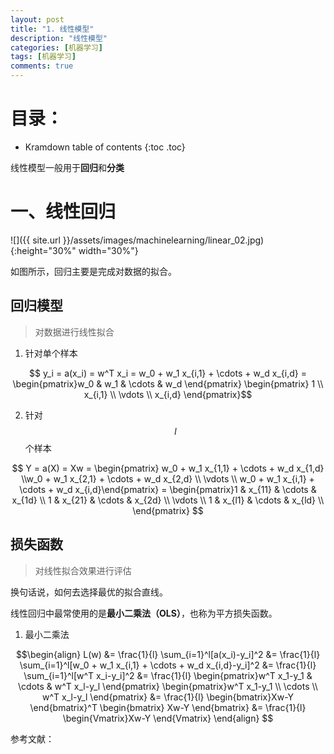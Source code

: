 ```yaml
---
layout: post
title: "1. 线性模型"
description: "线性模型"
categories: [机器学习]
tags: [机器学习]
comments: true
---
```

# 目录：

* Kramdown table of contents
{:toc .toc}

线性模型一般用于**回归**和**分类**

# 一、线性回归

![]({{ site.url }}/assets/images/machinelearning/linear_02.jpg){:height="30%" width="30%"}

如图所示，回归主要是完成对数据的拟合。

## 回归模型

> 对数据进行线性拟合

1. 针对单个样本

$$ y_i = a(x_i) = w^T x_i = w_0 + w_1 x_{i,1} + \cdots + w_d x_{i,d}  
= \begin{pmatrix}w_0 & w_1 & \cdots & w_d \end{pmatrix} \begin{pmatrix} 1 \\ x_{i,1} \\ \vdots \\ x_{i,d} \end{pmatrix}$$

2. 针对$$l$$个样本

$$ Y = a(X) = Xw 
= \begin{pmatrix} w_0 + w_1 x_{1,1} + \cdots + w_d x_{1,d} \\w_0 + w_1 x_{2,1} + \cdots + w_d x_{2,d} \\ \vdots \\ w_0 + w_1 x_{i,1} + \cdots + w_d x_{i,d}\end{pmatrix}
= \begin{pmatrix}1 & x_{11} & \cdots & x_{1d} \\ 1 & x_{21} & \cdots & x_{2d} \\ \vdots \\ 1 & x_{l1} & \cdots & x_{ld} \\ \end{pmatrix} 
$$

## 损失函数

> 对线性拟合效果进行评估

换句话说，如何去选择最优的拟合直线。

线性回归中最常使用的是**最小二乘法（OLS）**，也称为平方损失函数。

1. 最小二乘法 

$$\begin{align}
L(w) 
&= \frac{1}{l} \sum_{i=1}^l[a(x_i)-y_i]^2 
&= \frac{1}{l} \sum_{i=1}^l[w_0 + w_1 x_{i,1} + \cdots + w_d x_{i,d}-y_i]^2
&= \frac{1}{l} \sum_{i=1}^l[w^T x_i-y_i]^2
&= \frac{1}{l} \begin{pmatrix}w^T x_1-y_1 & \cdots & w^T x_l-y_l \end{pmatrix} \begin{pmatrix}w^T x_1-y_1 \\ \cdots \\ w^T x_l-y_l \end{pmatrix}
&= \frac{1}{l} \begin{bmatrix}Xw-Y \end{bmatrix}^T \begin{bmatrix} Xw-Y \end{bmatrix}
&= \frac{1}{l} \begin{Vmatrix}Xw-Y \end{Vmatrix}
\end{align}
$$




参考文献：
